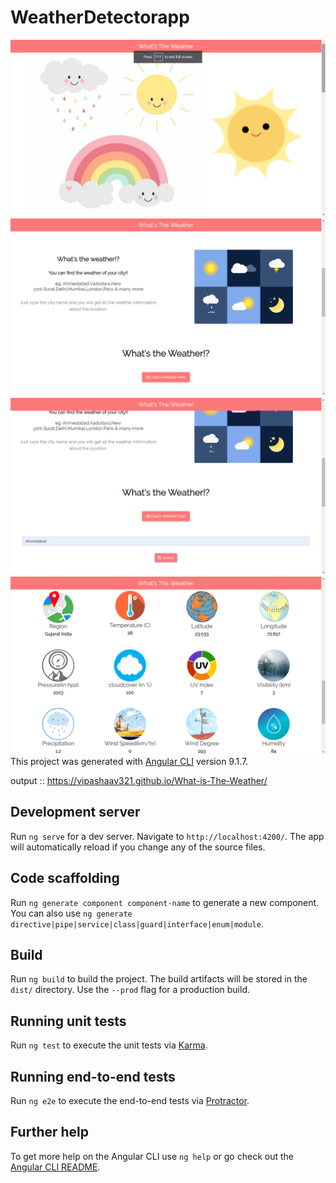 # WeatherDetectorapp
![output](https://github.com/vipashaaV321/What-is-The-Weather/blob/master/Screenshot%20(866).png)
![output](https://github.com/vipashaaV321/What-is-The-Weather/blob/master/Screenshot%20(867).png)
![output](https://github.com/vipashaaV321/What-is-The-Weather/blob/master/Screenshot%20(869).png)
![output](https://github.com/vipashaaV321/What-is-The-Weather/blob/master/Screenshot%20(865).png)
This project was generated with [Angular CLI](https://github.com/angular/angular-cli) version 9.1.7.

output :: https://vipashaav321.github.io/What-is-The-Weather/
## Development server

Run `ng serve` for a dev server. Navigate to `http://localhost:4200/`. The app will automatically reload if you change any of the source files.

## Code scaffolding

Run `ng generate component component-name` to generate a new component. You can also use `ng generate directive|pipe|service|class|guard|interface|enum|module`.

## Build

Run `ng build` to build the project. The build artifacts will be stored in the `dist/` directory. Use the `--prod` flag for a production build.

## Running unit tests

Run `ng test` to execute the unit tests via [Karma](https://karma-runner.github.io).

## Running end-to-end tests

Run `ng e2e` to execute the end-to-end tests via [Protractor](http://www.protractortest.org/).

## Further help

To get more help on the Angular CLI use `ng help` or go check out the [Angular CLI README](https://github.com/angular/angular-cli/blob/master/README.md).
